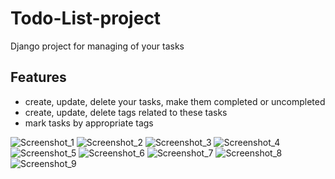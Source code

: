 # Todo-List-project

Django project for managing of your tasks

## Features

* create, update, delete your tasks, make them completed or uncompleted
* create, update, delete tags related to these tasks
* mark tasks by appropriate tags

![Screenshot_1](https://user-images.githubusercontent.com/20545475/201633779-9852e20f-5d48-43cd-9b86-f23e130544e0.png)
![Screenshot_2](https://user-images.githubusercontent.com/20545475/201633788-fb26a115-4772-490d-88af-84151d953f13.png)
![Screenshot_3](https://user-images.githubusercontent.com/20545475/201633793-bded1bc7-67b1-4cc6-84e4-d3408fb90246.png)
![Screenshot_4](https://user-images.githubusercontent.com/20545475/201633797-c61e78e8-3f82-4795-a455-0306226f536f.png)
![Screenshot_5](https://user-images.githubusercontent.com/20545475/201633798-0c264877-7c3f-4bbb-b7bc-1f057a5fc048.png)
![Screenshot_6](https://user-images.githubusercontent.com/20545475/201633802-cf977d45-623e-4302-9a84-90968cbdd1e5.png)
![Screenshot_7](https://user-images.githubusercontent.com/20545475/201633804-fce1739e-659d-4369-aa0d-0799813f7bf2.png)
![Screenshot_8](https://user-images.githubusercontent.com/20545475/201633806-bc5df515-ea6c-43cf-aa85-ec4ac62fda91.png)
![Screenshot_9](https://user-images.githubusercontent.com/20545475/201633809-f116332f-a18e-4239-b530-a079382fefe7.png)
